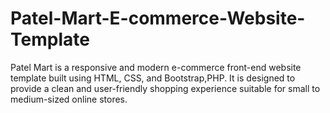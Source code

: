 # Patel-Mart-E-commerce-Website-Template
Patel Mart is a responsive and modern e-commerce front-end website template built using HTML, CSS, and Bootstrap,PHP. It is designed to provide a clean and user-friendly shopping experience suitable for small to medium-sized online stores.
